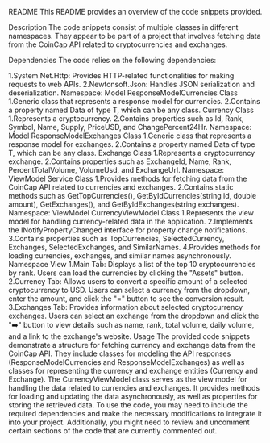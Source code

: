 ﻿README
This README provides an overview of the code snippets provided.

Description
The code snippets consist of multiple classes in different namespaces. They appear to be part of a project that involves fetching data from the CoinCap API related to cryptocurrencies and exchanges.

Dependencies
The code relies on the following dependencies:

1.System.Net.Http: Provides HTTP-related functionalities for making requests to web APIs.
2.Newtonsoft.Json: Handles JSON serialization and deserialization.
Namespace: Model
ResponseModelCurrencies<T> Class
1.Generic class that represents a response model for currencies.
2.Contains a property named Data of type T, which can be any class.
Currency Class
1.Represents a cryptocurrency.
2.Contains properties such as Id, Rank, Symbol, Name, Supply, PriceUSD, and ChangePercent24Hr.
Namespace: Model
ResponseModelExchanges<T> Class
1.Generic class that represents a response model for exchanges.
2.Contains a property named Data of type T, which can be any class.
Exchange Class
1.Represents a cryptocurrency exchange.
2.Contains properties such as ExchangeId, Name, Rank, PercentTotalVolume, VolumeUsd, and ExchangeUrl.
Namespace: ViewModel
Service Class
1.Provides methods for fetching data from the CoinCap API related to currencies and exchanges.
2.Contains static methods such as GetTopCurrencies(), GetByIdCurrencies(string id, double amount), GetExchanges(), and GetByIdExchanges(string exchanges).
Namespace: ViewModel
CurrencyViewModel Class
1.Represents the view model for handling currency-related data in the application.
2.Implements the INotifyPropertyChanged interface for property change notifications.
3.Contains properties such as TopCurrencies, SelectedCurrency, Exchanges, SelectedExchanges, and SimilarNames.
4.Provides methods for loading currencies, exchanges, and similar names asynchronously.
Namespace View
1.Main Tab: Displays a list of the top 10 cryptocurrencies by rank. Users can load the currencies by clicking the "Assets" button.
2.Currency Tab: Allows users to convert a specific amount of a selected cryptocurrency to USD. Users can select a currency from the dropdown, enter the amount, and click the "=" button to see the conversion result.
3.Exchanges Tab: Provides information about selected cryptocurrency exchanges. Users can select an exchange from the dropdown and click the "➡️" button to view details such as name, rank, total volume, daily volume, and a link to the exchange's website.
Usage
The provided code snippets demonstrate a structure for fetching currency and exchange data from the CoinCap API. They include classes for modeling the API responses (ResponseModelCurrencies<T> and ResponseModelExchanges<T>) as well as classes for representing the currency and exchange entities (Currency and Exchange).
The CurrencyViewModel class serves as the view model for handling the data related to currencies and exchanges. It provides methods for loading and updating the data asynchronously, as well as properties for storing the retrieved data.
To use the code, you may need to include the required dependencies and make the necessary modifications to integrate it into your project. Additionally, you might need to review and uncomment certain sections of the code that are currently commented out.

